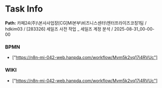 # Task Info

**Path:** 카페24(주)\본사사업장\[CG]MI본부\비즈니스센터\엔터프라이즈코칭1팀 / hdkim03 / [283326] 세일즈 사전 작업 _ 세일즈 계정 분석 / 2025-08-31_00-00-00

### BPMN
- ["https://n8n-mi-042-web.hanpda.com/workflow/Mvm5k2vq17i4RVUc"]

### WIKI
- ["https://n8n-mi-042-web.hanpda.com/workflow/Mvm5k2vq17i4RVUc"]

